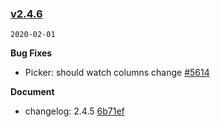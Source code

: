 ### [v2.4.6](https://github.com/youzan/vant/compare/v2.4.5...v2.4.6)
`2020-02-01`

**Bug Fixes**

* Picker: should watch columns change [#5614](https://github.com/youzan/vant/issues/5614)

**Document**

* changelog: 2.4.5 [6b71ef](https://github.com/youzan/vant/commit/6b71efd1877d837cf6cd04b183151a329b384857)
